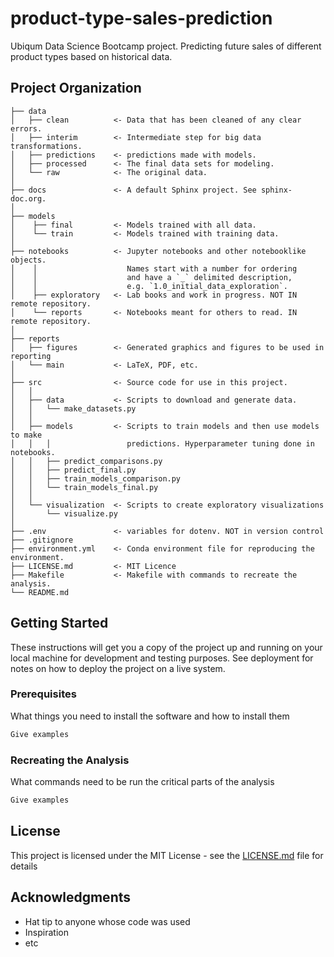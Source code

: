 # product-type-sales-prediction

Ubiqum Data Science Bootcamp project. Predicting future sales of different product types based on historical data.

## Project Organization

```
├── data
│   ├── clean          <- Data that has been cleaned of any clear errors.
│   ├── interim        <- Intermediate step for big data transformations.
│   ├── predictions    <- predictions made with models.
│   ├── processed      <- The final data sets for modeling.
│   └── raw            <- The original data.
│
├── docs               <- A default Sphinx project. See sphinx-doc.org.
│
├── models
│    ├── final         <- Models trained with all data.
│    └── train         <- Models trained with training data.
│
├── notebooks          <- Jupyter notebooks and other notebooklike objects.
│    │                    Names start with a number for ordering
│    │                    and have a `_` delimited description,
│    │                    e.g. `1.0_initial_data_exploration`.
│    ├── exploratory   <- Lab books and work in progress. NOT IN remote repository.
│    └── reports       <- Notebooks meant for others to read. IN remote repository.
│
├── reports
│   ├── figures        <- Generated graphics and figures to be used in reporting
│   └── main           <- LaTeX, PDF, etc.
│
├── src                <- Source code for use in this project.
│   │
│   ├── data           <- Scripts to download and generate data.
│   │   └── make_datasets.py
│   │
│   ├── models         <- Scripts to train models and then use models to make
│   │   │                 predictions. Hyperparameter tuning done in notebooks.
│   │   ├── predict_comparisons.py
│   │   ├── predict_final.py
│   │   ├── train_models_comparison.py
│   │   └── train_models_final.py
│   │
│   └── visualization  <- Scripts to create exploratory visualizations
│       └── visualize.py
│
├── .env               <- variables for dotenv. NOT in version control
├── .gitignore
├── environment.yml    <- Conda environment file for reproducing the environment.
├── LICENSE.md         <- MIT Licence
├── Makefile           <- Makefile with commands to recreate the analysis.
└── README.md
```

## Getting Started

These instructions will get you a copy of the project up and running on your local machine for development and testing purposes. See deployment for notes on how to deploy the project on a live system.

### Prerequisites

What things you need to install the software and how to install them

```bash
Give examples
```

### Recreating the Analysis

What commands need to be run the critical parts of the analysis

```bash
Give examples
```

## License

This project is licensed under the MIT License - see the [LICENSE.md](LICENSE.md) file for details

## Acknowledgments

* Hat tip to anyone whose code was used
* Inspiration
* etc
